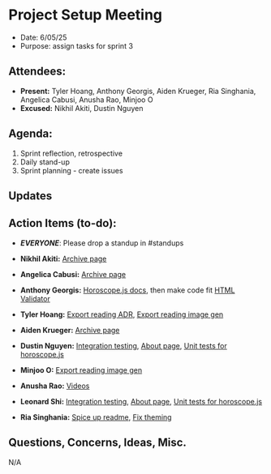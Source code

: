 # Project Setup Meeting

- Date: 6/05/25
- Purpose: assign tasks for sprint 3

## Attendees:

- **Present:** Tyler Hoang, Anthony Georgis, Aiden Krueger, Ria Singhania, Angelica Cabusi, Anusha Rao, Minjoo O
- **Excused:** Nikhil Akiti, Dustin Nguyen

## Agenda:

1. Sprint reflection, retrospective
2. Daily stand-up
3. Sprint planning - create issues

## Updates

## Action Items (to-do):

- **_EVERYONE_**: Please drop a standup in #standups

- **Nikhil Akiti:** [Archive page](https://github.com/cse110-sp25-group16/cse110-sp25-group16/issues/89)
- **Angelica Cabusi:** [Archive page](https://github.com/cse110-sp25-group16/cse110-sp25-group16/issues/89)
- **Anthony Georgis:** [Horoscope.js docs](https://github.com/cse110-sp25-group16/cse110-sp25-group16/issues/84), then make code fit [HTML Validator](https://github.com/cse110-sp25-group16/cse110-sp25-group16/issues/87)
- **Tyler Hoang:** [Export reading ADR](https://github.com/cse110-sp25-group16/cse110-sp25-group16/issues/95), [Export reading image gen](https://github.com/cse110-sp25-group16/cse110-sp25-group16/issues/96)
- **Aiden Krueger:** [Archive page](https://github.com/cse110-sp25-group16/cse110-sp25-group16/issues/89)
- **Dustin Nguyen:** [Integration testing](https://github.com/cse110-sp25-group16/cse110-sp25-group16/issues/107), [About page](https://github.com/cse110-sp25-group16/cse110-sp25-group16/issues/106), [Unit tests for horoscope.js](https://github.com/orgs/cse110-sp25-group16/projects/4/views/1?pane=issue&itemId=112710777&issue=cse110-sp25-group16%7Ccse110-sp25-group16%7C88)
- **Minjoo O:** [Export reading image gen](https://github.com/cse110-sp25-group16/cse110-sp25-group16/issues/96)
- **Anusha Rao:** [Videos](https://github.com/cse110-sp25-group16/cse110-sp25-group16/issues/111)
- **Leonard Shi:** [Integration testing](https://github.com/cse110-sp25-group16/cse110-sp25-group16/issues/107), [About page](https://github.com/cse110-sp25-group16/cse110-sp25-group16/issues/106), [Unit tests for horoscope.js](https://github.com/orgs/cse110-sp25-group16/projects/4/views/1?pane=issue&itemId=112710777&issue=cse110-sp25-group16%7Ccse110-sp25-group16%7C88)
- **Ria Singhania:** [Spice up readme](https://github.com/cse110-sp25-group16/cse110-sp25-group16/issues/102), [Fix theming](https://github.com/cse110-sp25-group16/cse110-sp25-group16/issues/109)

## Questions, Concerns, Ideas, Misc.

N/A
